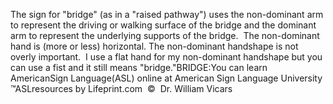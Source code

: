 The sign for "bridge" (as in a "raised pathway") uses 
			the non-dominant arm to represent the driving or walking surface of 
			the bridge and the dominant arm to represent the underlying supports 
			of the bridge.  The non-dominant hand is (more or less) 
			horizontal. The non-dominant handshape is not overly important.  
			I use a flat hand for my non-dominant handshape but you can use a 
			fist and it still means "bridge."BRIDGE:You can learn 
		AmericanSign 
		Language(ASL) online at American Sign Language University ™ASLresources by Lifeprint.com  ©  Dr. William Vicars